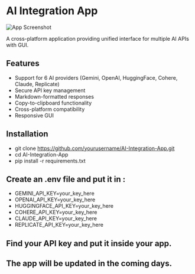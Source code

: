 # AI Integration App

![App Screenshot](./screenshot.png)

A cross-platform application providing unified interface for multiple AI APIs with GUI.


## Features
- Support for 6 AI providers (Gemini, OpenAI, HuggingFace, Cohere, Claude, Replicate)
- Secure API key management
- Markdown-formatted responses
- Copy-to-clipboard functionality
- Cross-platform compatibility
- Responsive GUI

## Installation

- git clone https://github.com/yourusername/AI-Integration-App.git
- cd AI-Integration-App
- pip install -r requirements.txt

## Create an .env file and put it in : 
- GEMINI_API_KEY=your_key_here
- OPENAI_API_KEY=your_key_here
- HUGGINGFACE_API_KEY=your_key_here
- COHERE_API_KEY=your_key_here
- CLAUDE_API_KEY=your_key_here
- REPLICATE_API_KEY=your_key_here


## Find your API key and put it inside your app.
## The app will be updated in the coming days.

